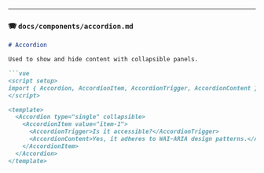 
---

### 🪗 `docs/components/accordion.md`

```md
# Accordion

Used to show and hide content with collapsible panels.

```vue
<script setup>
import { Accordion, AccordionItem, AccordionTrigger, AccordionContent } from '@/components/Accordion'
</script>

<template>
  <Accordion type="single" collapsible>
    <AccordionItem value="item-1">
      <AccordionTrigger>Is it accessible?</AccordionTrigger>
      <AccordionContent>Yes, it adheres to WAI-ARIA design patterns.</AccordionContent>
    </AccordionItem>
  </Accordion>
</template>
